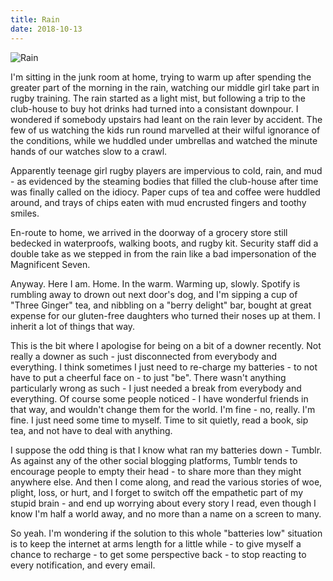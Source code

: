 ```yaml
---
title: Rain
date: 2018-10-13
---
```


![Rain](https://source.unsplash.com/di8ognBauG0/1600x900)

I'm sitting in the junk room at home, trying to warm up after spending the greater part of the morning in the rain, watching our middle girl take part in rugby training. The rain started as a light mist, but following a trip to the club-house to buy hot drinks had turned into a consistant downpour. I wondered if somebody upstairs had leant on the rain lever by accident. The few of us watching the kids run round marvelled at their wilful ignorance of the conditions, while we huddled under umbrellas and watched the minute hands of our watches slow to a crawl.

Apparently teenage girl rugby players are impervious to cold, rain, and mud - as evidenced by the steaming bodies that filled the club-house after time was finally called on the idiocy. Paper cups of tea and coffee were huddled around, and trays of chips eaten with mud encrusted fingers and toothy smiles.

En-route to home, we arrived in the doorway of a grocery store still bedecked in waterproofs, walking boots, and rugby kit. Security staff did a double take as we stepped in from the rain like a bad impersonation of the Magnificent Seven.

Anyway. Here I am. Home. In the warm. Warming up, slowly. Spotify is rumbling away to drown out next door's dog, and I'm sipping a cup of "Three Ginger" tea, and nibbling on a "berry delight" bar, bought at great expense for our gluten-free daughters who turned their noses up at them. I inherit a lot of things that way.

This is the bit where I apologise for being on a bit of a downer recently. Not really a downer as such - just disconnected from everybody and everything. I think sometimes I just need to re-charge my batteries - to not have to put a cheerful face on - to just "be". There wasn't anything particularly wrong as such - I just needed a break from everybody and everything. Of course some people noticed - I have wonderful friends in that way, and wouldn't change them for the world. I'm fine - no, really. I'm fine. I just need some time to myself. Time to sit quietly, read a book, sip tea, and not have to deal with anything.

I suppose the odd thing is that I know what ran my batteries down - Tumblr. As against any of the other social blogging platforms, Tumblr tends to encourage people to empty their head - to share more than they might anywhere else. And then I come along, and read the various stories of woe, plight, loss, or hurt, and I forget to switch off the empathetic part of my stupid brain - and end up worrying about every story I read, even though I know I'm half a world away, and no more than a name on a screen to many.

So yeah. I'm wondering if the solution to this whole "batteries low" situation is to keep the internet at arms length for a little while - to give myself a chance to recharge - to get some perspective back - to stop reacting to every notification, and every email.